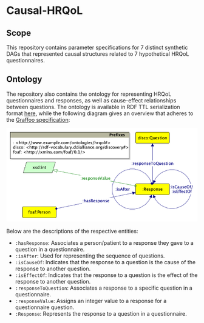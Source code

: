 # Causal-HRQoL


## Scope

This repository contains parameter specifications for 7 distinct synthetic DAGs that represented causal structures related to 7 hypothetical HRQoL questionnaires.


## Ontology

The repository also contains the ontology for representing HRQoL questionnaires and responses, as well as cause-effect relationships between questions. The ontology is available in RDF TTL serialization format [here](hrqol.ttl), while the following diagram gives an overview that adheres to the [Graffoo specification](https://essepuntato.it/graffoo/specification/):

![ontology](ontology.png)


Below are the descriptions of the respective entities:

- `:hasResponse`: Associates a person/patient to a response they gave to a question in a questionnaire.
- `:isAfter`: Used for representing the sequence of questions.
- `:isCauseOf`: Indicates that the response to a question is the cause of the response to another question.
- `:isEffectOf`: Indicates that the response to a question is the effect of the response to another question.
- `:responseToQuestion`: Associates a response to a specific question in a questionnaire.
- `:responseValue`: Assigns an integer value to a response for a questionnaire question.
- `:Response`: Represents the response to a question in a questionnaire.